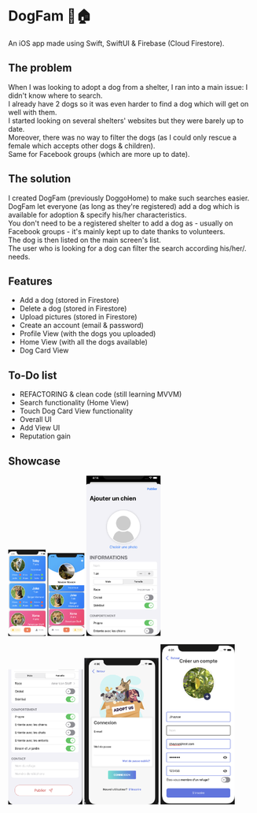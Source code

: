# DogFam 🐶🏠

An iOS app made using Swift, SwiftUI & Firebase (Cloud Firestore).

## The problem

When I was looking to adopt a dog from a shelter, I ran into a main issue: I didn't know where to search.  
I already have 2 dogs so it was even harder to find a dog which will get on well with them.  
I started looking on several shelters' websites but they were barely up to date.  
Moreover, there was no way to filter the dogs (as I could only rescue a female which accepts other dogs & children).  
Same for Facebook groups (which are more up to date).  

## The solution

I created DogFam (previously DoggoHome) to make such searches easier.  
DogFam let everyone (as long as they're registered) add a dog which is available for adoption & specify his/her characteristics.  
You don't need to be a registered shelter to add a dog as - usually on Facebook groups - it's mainly kept up to date thanks to volunteers.  
The dog is then listed on the main screen's list.  
The user who is looking for a dog can filter the search according his/her/. needs.  

## Features

* Add a dog (stored in Firestore)
* Delete a dog (stored in Firestore)
* Upload pictures (stored in Firestore)
* Create an account (email & password)
* Profile View (with the dogs you uploaded)
* Home View (with all the dogs available)
* Dog Card View


## To-Do list

* REFACTORING & clean code (still learning MVVM)
* Search functionality (Home View)
* Touch Dog Card View functionality
* Overall UI
* Add View UI
* Reputation gain

## Showcase
<p float="left">
  <img src="./Screenshots/HomeView.png" width="15%">
  <img src="./Screenshots/ProfileView.png" width="15%">
  <img src="https://github.com/Jihaysse/DogFam/blob/master/Screenshots/AddView.png" width="30%">
 </p>
 <p float="left">
  <img src="../Screenshots/AddView2.png" width="30%">
  <img src="../Screenshots/LoginView.png" width="30%">
  <img src="../Screenshots/RegisterView.png" width="30%">
</p>





